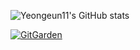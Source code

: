 

<!--
**yeongeun11/yeongeun11** is a ✨ _special_ ✨ repository because its `README.md` (this file) appears on your GitHub profile.

Here are some ideas to get you started:

- 🔭 I’m currently working on ...
- 🌱 I’m currently learning ...
- 👯 I’m looking to collaborate on ...
- 🤔 I’m looking for help with ...
- 💬 Ask me about ...
- 📫 How to reach me: ...
- 😄 Pronouns: ...
- ⚡ Fun fact: ...
-->
![Yeongeun11's GitHub stats](https://github-readme-stats.vercel.app/api?username=yeongeun11&count_private=true)

[![GitGarden](https://gitgarden.marshallku.dev/?user_name=yeongeun11)](https://github.com/marshallku/gitgarden)
